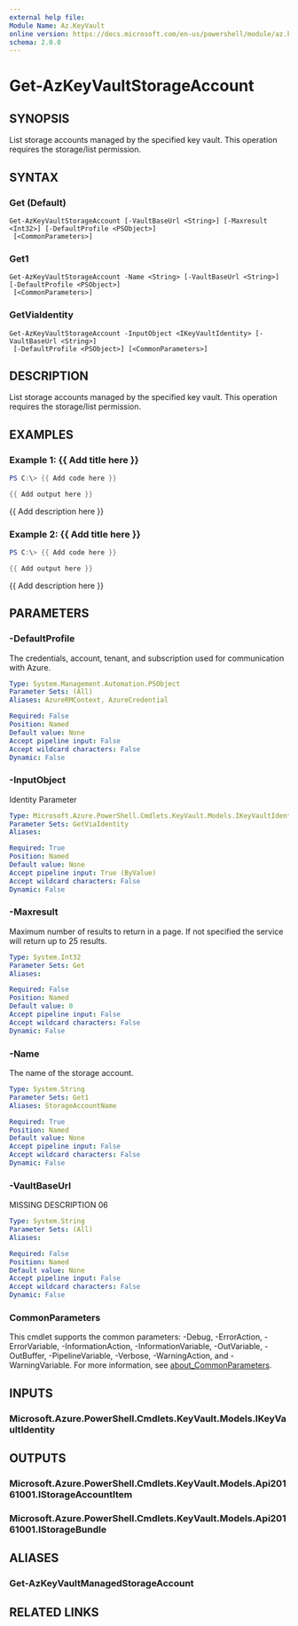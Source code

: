 ```yaml
---
external help file:
Module Name: Az.KeyVault
online version: https://docs.microsoft.com/en-us/powershell/module/az.keyvault/get-azkeyvaultstorageaccount
schema: 2.0.0
---
```


# Get-AzKeyVaultStorageAccount

## SYNOPSIS
List storage accounts managed by the specified key vault.
This operation requires the storage/list permission.

## SYNTAX

### Get (Default)
```
Get-AzKeyVaultStorageAccount [-VaultBaseUrl <String>] [-Maxresult <Int32>] [-DefaultProfile <PSObject>]
 [<CommonParameters>]
```

### Get1
```
Get-AzKeyVaultStorageAccount -Name <String> [-VaultBaseUrl <String>] [-DefaultProfile <PSObject>]
 [<CommonParameters>]
```

### GetViaIdentity
```
Get-AzKeyVaultStorageAccount -InputObject <IKeyVaultIdentity> [-VaultBaseUrl <String>]
 [-DefaultProfile <PSObject>] [<CommonParameters>]
```

## DESCRIPTION
List storage accounts managed by the specified key vault.
This operation requires the storage/list permission.

## EXAMPLES

### Example 1: {{ Add title here }}
```powershell
PS C:\> {{ Add code here }}

{{ Add output here }}
```

{{ Add description here }}

### Example 2: {{ Add title here }}
```powershell
PS C:\> {{ Add code here }}

{{ Add output here }}
```

{{ Add description here }}

## PARAMETERS

### -DefaultProfile
The credentials, account, tenant, and subscription used for communication with Azure.

```yaml
Type: System.Management.Automation.PSObject
Parameter Sets: (All)
Aliases: AzureRMContext, AzureCredential

Required: False
Position: Named
Default value: None
Accept pipeline input: False
Accept wildcard characters: False
Dynamic: False
```

### -InputObject
Identity Parameter

```yaml
Type: Microsoft.Azure.PowerShell.Cmdlets.KeyVault.Models.IKeyVaultIdentity
Parameter Sets: GetViaIdentity
Aliases:

Required: True
Position: Named
Default value: None
Accept pipeline input: True (ByValue)
Accept wildcard characters: False
Dynamic: False
```

### -Maxresult
Maximum number of results to return in a page.
If not specified the service will return up to 25 results.

```yaml
Type: System.Int32
Parameter Sets: Get
Aliases:

Required: False
Position: Named
Default value: 0
Accept pipeline input: False
Accept wildcard characters: False
Dynamic: False
```

### -Name
The name of the storage account.

```yaml
Type: System.String
Parameter Sets: Get1
Aliases: StorageAccountName

Required: True
Position: Named
Default value: None
Accept pipeline input: False
Accept wildcard characters: False
Dynamic: False
```

### -VaultBaseUrl
MISSING DESCRIPTION 06

```yaml
Type: System.String
Parameter Sets: (All)
Aliases:

Required: False
Position: Named
Default value: None
Accept pipeline input: False
Accept wildcard characters: False
Dynamic: False
```

### CommonParameters
This cmdlet supports the common parameters: -Debug, -ErrorAction, -ErrorVariable, -InformationAction, -InformationVariable, -OutVariable, -OutBuffer, -PipelineVariable, -Verbose, -WarningAction, and -WarningVariable. For more information, see [about_CommonParameters](http://go.microsoft.com/fwlink/?LinkID=113216).

## INPUTS

### Microsoft.Azure.PowerShell.Cmdlets.KeyVault.Models.IKeyVaultIdentity

## OUTPUTS

### Microsoft.Azure.PowerShell.Cmdlets.KeyVault.Models.Api20161001.IStorageAccountItem

### Microsoft.Azure.PowerShell.Cmdlets.KeyVault.Models.Api20161001.IStorageBundle

## ALIASES

### Get-AzKeyVaultManagedStorageAccount

## RELATED LINKS

